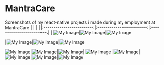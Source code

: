 # MantraCare
Screenshots of my react-native projects i made during my employment at MantraCare
| | | |
|:-------------------------:|:-------------------------:|:-------------------------:|
| ![My Image](waterTracker1.jpg)|![My Image](waterTracker2.jpg)|![My Image](weightTracker1.jpg)

|![My Image](weightTracker2.jpg)|![My Image](DietPlanner1.jpg)|![My Image](DietPlanner2.jpg)

![My Image](DietPlanner3.jpg)|![My Image](DietPlanner4.jpg)|![My Image](DietPlanner5.jpg)| ![My Image](DietPlanner6.jpg) |![My Image](DietPlanner7.jpg)|![My Image](loginPage1.jpg)|![My Image](loginPage2.jpg)|![My Image](loginPage3.jpg)







